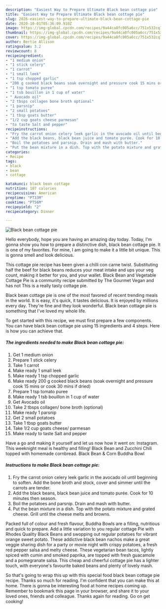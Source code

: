 ```yaml
---
description: "Easiest Way to Prepare Ultimate Black bean cottage pie"
title: "Easiest Way to Prepare Ultimate Black bean cottage pie"
slug: 2026-easiest-way-to-prepare-ultimate-black-bean-cottage-pie
date: 2020-10-01T05:36:09.910Z
image: https://img-global.cpcdn.com/recipes/9a44ca8fc005a6cc/751x532cq70/black-bean-cottage-pie-recipe-main-photo.jpg
thumbnail: https://img-global.cpcdn.com/recipes/9a44ca8fc005a6cc/751x532cq70/black-bean-cottage-pie-recipe-main-photo.jpg
cover: https://img-global.cpcdn.com/recipes/9a44ca8fc005a6cc/751x532cq70/black-bean-cottage-pie-recipe-main-photo.jpg
author: Bertie Allison
ratingvalue: 3.2
reviewcount: 8
recipeingredient:
- "1 medium onion"
- "1 stick celery"
- "1 carrot"
- "1 small leek"
- "1 tsp chopped garlic"
- "200 g cooked black beans soak overnight and pressure cook 15 mins or cook 30 mins if dried"
- "1 tsp tomato puree"
- "1 tsb bouillon in 1 cup of water"
- " Avocado oil"
- "2 tbsps collagen bone broth optional"
- "1 parsnip"
- "2 small potatoes"
- "1 tbsp goats butter"
- "1/2 cup goats cheese parmesan"
- "to taste Salt and pepper"
recipeinstructions:
- "Fry the carrot onion celery leek garlic in the avocado oil until beginning to soften. Add the bone broth and stock, cover and simmer until the carrots are tender."
- "Add the black beans, black bean juice and tomato purée. Cook for 10 minutes then season."
- "Boil the potatoes and parsnip. Drain and mash with butter."
- "Put the bean mixture in a dish. Top with the potato mixture and grated cheese. Grill until the cheese melts and browns."
categories:
- Recipe
tags:
- black
- bean
- cottage

katakunci: black bean cottage 
nutrition: 107 calories
recipecuisine: American
preptime: "PT33M"
cooktime: "PT56M"
recipeyield: "2"
recipecategory: Dinner

---
```



![Black bean cottage pie](https://img-global.cpcdn.com/recipes/9a44ca8fc005a6cc/751x532cq70/black-bean-cottage-pie-recipe-main-photo.jpg)

Hello everybody, hope you are having an amazing day today. Today, I'm gonna show you how to prepare a distinctive dish, black bean cottage pie. It is one of my favorites. For mine, I am going to make it a little bit unique. This is gonna smell and look delicious.

This cottage pie recipe has been given a chilli con carne twist. Substituting half the beef for black beans reduces your meat intake and ups your veg count, making it better for you, and your wallet. Black Bean and Vegetable Cottage Pie is a community recipe submitted by The Gourmet Vegan and has not This is a really tasty cottage pie.

Black bean cottage pie is one of the most favored of recent trending meals in the world. It is easy, it's quick, it tastes delicious. It is enjoyed by millions every day. They're fine and they look wonderful. Black bean cottage pie is something that I've loved my whole life.


To get started with this recipe, we must first prepare a few components. You can have black bean cottage pie using 15 ingredients and 4 steps. Here is how you can achieve that.

<!--inarticleads1-->

##### The ingredients needed to make Black bean cottage pie:

1. Get 1 medium onion
1. Prepare 1 stick celery
1. Take 1 carrot
1. Make ready 1 small leek
1. Make ready 1 tsp chopped garlic
1. Make ready 200 g cooked black beans (soak overnight and pressure cook 15 mins or cook 30 mins if dried)
1. Prepare 1 tsp tomato puree
1. Make ready 1 tsb bouillon in 1 cup of water
1. Get  Avocado oil
1. Take 2 tbsps collagen/ bone broth (optional)
1. Make ready 1 parsnip
1. Get 2 small potatoes
1. Take 1 tbsp goats butter
1. Take 1/2 cup goats cheese/ parmesan
1. Make ready to taste Salt and pepper


Have a go and making it yourself and let us now how it went on: Instagram. This weeknight meal is healthy and filling! Black Bean and Zucchini Chili topped with homemade cornbread. Black Bean &amp; Corn Buddha Bowl 

<!--inarticleads2-->

##### Instructions to make Black bean cottage pie:

1. Fry the carrot onion celery leek garlic in the avocado oil until beginning to soften. Add the bone broth and stock, cover and simmer until the carrots are tender.
1. Add the black beans, black bean juice and tomato purée. Cook for 10 minutes then season.
1. Boil the potatoes and parsnip. Drain and mash with butter.
1. Put the bean mixture in a dish. Top with the potato mixture and grated cheese. Grill until the cheese melts and browns.


Packed full of colour and fresh flavour, Buddha Bowls are a filling, nutritious and quick to prepare. Add a little variation to you regular cottage Pie with Rhodes Quality Black Beans and swopping out regular potatoes for vibrant orange sweet potato. These addictive black bean nachos make a great veggie sharing dish for a party or movie night with crispy potatoes, a fresh red pepper salsa and melty cheese. These vegetarian bean tacos, lightly spiced with cumin and smoked paprika, are topped with fresh guacamole and a pomegranate salsa. This cheap and cheerful cottage pie has a lighter touch, with everyone&#39;s favourite baked beans and plenty of lovely mash. 

So that's going to wrap this up with this special food black bean cottage pie recipe. Thanks so much for reading. I'm confident that you can make this at home. There is gonna be interesting food at home recipes coming up. Remember to bookmark this page in your browser, and share it to your loved ones, friends and colleague. Thanks again for reading. Go on get cooking!
